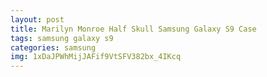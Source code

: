 ```yaml
---
layout: post
title: Marilyn Monroe Half Skull Samsung Galaxy S9 Case
tags: samsung galaxy s9
categories: samsung
img: 1xDaJPWhMijJAFif9VtSFV382bx_4IKcq
---
```

